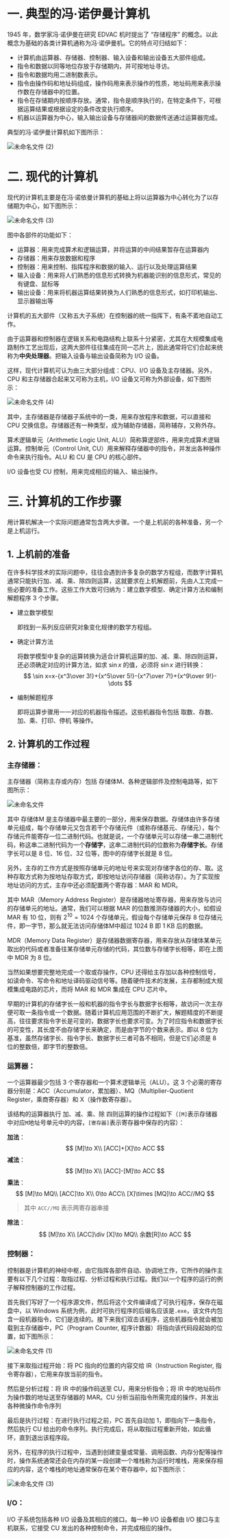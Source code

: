 # 一. 典型的冯·诺伊曼计算机

1945 年，数学家冯·诺伊曼在研究 EDVAC 机时提出了 “存储程序” 的概念。以此概念为基础的各类计算机通称为冯·诺伊曼机。它的特点可归结如下：

- 计算机由运算器、存储器、控制器、输入设备和输出设备五大部件组成。
- 指令和数据以同等地位存放于存储期内，并可按地址寻访。
- 指令和数据均用二进制数表示。
- 指令由操作码和地址码组成，操作码用来表示操作的性质，地址码用来表示操作数在存储器中的位置。
- 指令在存储期内按顺序存放。通常，指令是顺序执行的，在特定条件下，可根据运算结果或根据设定的条件改变执行顺序。
- 机器以运算器为中心，输入输出设备与存储器间的数据传送通过运算器完成。

典型的冯·诺伊曼计算机如下图所示：

![未命名文件 (2)](https://user-images.githubusercontent.com/91216205/223039524-75d508f2-2f11-44b9-8adc-ecc1a21d7baf.jpg)

# 二. 现代的计算机

现代的计算机主要是在冯·诺依曼计算机的基础上将以运算器为中心转化为了以存储期为中心，如下图所示：

![未命名文件 (3)](https://user-images.githubusercontent.com/91216205/223042269-3e240623-eea8-47c9-abc6-d02c2dcb7f49.jpg)

图中各部件的功能如下：

- 运算器：用来完成算术和逻辑运算，并将运算的中间结果暂存在运算器内
- 存储器：用来存放数据和程序
- 控制器：用来控制、指挥程序和数据的输入、运行以及处理运算结果
- 输入设备：用来将人们熟悉的信息形式转换为机器能识别的信息形式，常见的有键盘、鼠标等
- 输出设备：用来将机器运算结果转换为人们熟悉的信息形式，如打印机输出、显示器输出等

计算机的五大部件（又称五大子系统）在控制器的统一指挥下，有条不紊地自动工作。

由于运算器和控制器在逻辑关系和电路结构上联系十分紧密，尤其在大规模集成电路制作工艺出现后，这两大部件往往集成在同一芯片上，因此通常将它们合起来统称为**中央处理器**。把输入设备与输出设备简称为 I/O 设备。

这样，现代计算机可认为由三大部分组成：CPU、I/O 设备及主存储器。另外，CPU 和主存储器合起来又可称为主机，I/O 设备又可称为外部设备，如下图所示：

![未命名文件 (4)](https://user-images.githubusercontent.com/91216205/223045155-8df15582-5bf5-4bc3-9bc9-fb86f1459cf7.jpg)

其中，主存储器是存储器子系统中的一类，用来存放程序和数据，可以直接和 CPU 交换信息。存储器还有一种类型，成为辅助存储器，简称辅存，又称外存。

算术逻辑单元（Arithmetic Logic Unit, ALU）简称算逻部件，用来完成算术逻辑运算。控制单元（Control Unit, CU）用来解释存储器中的指令，并发出各种操作命令来执行指令。ALU 和 CU 是 CPU 的核心部件。

I/O 设备也受 CU 控制，用来完成相应的输入、输出操作。



# 三. 计算机的工作步骤

用计算机解决一个实际问题通常包含两大步骤。一个是上机前的各种准备，另一个是上机运行。

## 1. 上机前的准备

在许多科学技术的实际问题中，往往会遇到许多复杂的数学方程组，而数字计算机通常只能执行加、减、乘、除四则运算，这就要求在上机解题前，先由人工完成一些必要的准备工作。这些工作大致可归纳为：建立数学模型、确定计算方法和编制解题程序 3 个步骤。

- 建立数学模型

  即找到一系列反应研究对象变化规律的数学方程组。

- 确定计算方法

  将数学模型中复杂的运算转换为适合计算机运算的加、减、乘、除四则运算，还必须确定对应的计算方法，如求 $\sin x$ 的值，必须将 $\sin x$ 进行转换：
  $$
  \sin x=x-{x^3\over 3!}+{x^5\over 5!}-{x^7\over 7!}+{x^9\over 9!}-\dots
  $$

- 编制解题程序

  即将运算步骤用一一对应的机器指令描述。这些机器指令包括 取数、存数、加、乘、打印、停机 等操作。



## 2. 计算机的工作过程

### 主存储器：

主存储器（简称主存或内存）包括 存储体M、各种逻辑部件及控制电路等，如下图所示：

![未命名文件](https://user-images.githubusercontent.com/91216205/223651610-416770a2-b2e1-44ed-a1e8-8b6d4beee2ea.jpg)

其中 存储体M 是主存储器中最主要的一部分，用来保存数据。存储体由许多存储单元组成，每个存储单元又包含若干个存储元件（或称存储基元、存储元），每个存储元件能寄存一位二进制代码。也就是说，一个存储单元可以存储一串二进制代码，称这串二进制代码为一个**存储字**，这串二进制代码的位数称为**存储字长**。存储字长可以是 8 位、16 位、32 位等，图中的存储字长就是 8 位。

另外，主存的工作方式是按照存储单元的地址号来实现对存储字各位的存、取。这种存取方式称为按地址存取方式，即按地址访问存储器（简称访存）。为了实现按地址访问的方式，主存中还必须配置两个寄存器：MAR 和 MDR。

其中 MAR（Memory Address Register）是存储器地址寄存器，用来存放与访问的存储单元的地址。通常，我们可以根据 MAR 的位数推测存储器的大小，如假设 MAR 有 10 位，则有 $2^{10}=1024$ 个存储单元，假设每个存储单元保存 8 位存储元件，即一字节，那么就无法访问存储体M中超过 1024 B 即 1 KB 后的数据。

MDR（Memory Data Register）是存储器数据寄存器，用来存放从存储体某单元取出的代码或者准备往某存储单元存储的代码，其位数与存储字长相等，即在上图中 MDR 为 8 位。

当然如果想要完整地完成一个取或存操作，CPU 还得给主存加以各种控制信号，如读命令、写命令和地址译码驱动信号等。随着硬件技术的发展，主存都制成大规模集成电路的芯片，而将 MAR 和 MDR 集成在 CPU 芯片中。

早期的计算机的存储字长一般和机器的指令字长与数据字长相等，故访问一次主存便可取一条指令或一个数据。随着计算机应用范围的不断扩大，解题精度的不断提高，往往要求指令字长是可变的，数据字长也要求可变。为了时应指令和数据字长的可变性，其长度不由存储字长来确定，而是由字节的个数来表示。即以 8 位为基准，虽然存储字长、指令字长、数据字长三者可各不相同，但是它们必须是 8 位的整数倍，即字节的整数倍。



### 运算器：

一个运算器最少包括 3 个寄存器和一个算术逻辑单元（ALU）。这 3 个必需的寄存器分别是：ACC（Accumulator，累加器）、MQ（Multiplier-Quotient Register，乘商寄存器）和 X（操作数寄存器）。

该结构的运算器执行 加、减、乘、除 四则运算的操作过程如下（`[M]`表示存储器中对应`M`地址号单元中的内容，`[寄存器]`表示寄存器中保存的内容）：

**加法**：
$$
[M]\to X\\
[ACC]+[X]\to ACC
$$
**减法**：
$$
[M]\to X\\
[ACC]-[M]\to ACC
$$
**乘法**：
$$
[M]\to MQ\\
[ACC]\to X\\
0\to ACC\\
[X]\times [MQ]\to ACC//MQ
$$

> 其中 `ACC//MQ` 表示两寄存器串接

**除法**：
$$
[M]\to X\\
[ACC]\div [X]\to MQ\\
余数[R]\to ACC
$$


### 控制器：

控制器是计算机的神经中枢，由它指挥各部件自动、协调地工作，它所作的操作主要有以下几个过程：取指过程、分析过程和执行过程。我们以一个程序的运行的例子解释控制器的工作过程。

首先我们写好了一个程序源文件，然后将这个文件编译成了可执行程序，保存在磁盘中，以 Windows 系统为例，此时可执行程序的后缀名应该是`.exe`，该文件内包含一段机器指令，它们是连续的。接下来我们双击该程序，这些机器指令就会被加载到主存储器中，PC（Program Counter, 程序计数器）将指向该代码段起始的位置，如下图所示：

![未命名文件 (1)](https://user-images.githubusercontent.com/91216205/223659659-eb53bf1a-0c56-44df-9742-4811f38988d0.jpg)

接下来取指过程开始：将 PC 指向的位置的内容交给 IR（Instruction Register, 指令寄存器），它用来存放当前的指令。

然后是分析过程：将 IR 中的操作码送至 CU，用来分析指令；将 IR 中的地址码作为操作数的地址送至存储器的 MAR。CU 分析当前指令所需完成的操作，并发出各种微操作命令序列

最后是执行过程：在进行执行过程之前，PC 首先自动加 1，即指向下一条指令，然后执行 CU 给出的命令序列。执行完成后，将从取指过程重新开始，如此循环，直到退出该程序段。

另外，在程序的执行过程中，当遇到创建变量或常量、调用函数、内存分配等操作时，操作系统通常还会在内存的某一段创建一个堆栈称为运行时堆栈，用来保存相应的内容，这个堆栈的地址通常保存在某个寄存器中，如下图所示：

![未命名文件 (3)](https://user-images.githubusercontent.com/91216205/223663641-dceef959-a7b2-4d4b-b802-e344252820d0.jpg)

### I/O：

I/O 子系统包括各种 I/O 设备及其相应的接口。每一种 I/O 设备都由 I/O 接口与主机联系，它接受 CU 发出的各种控制命令，并完成相应的操作。
